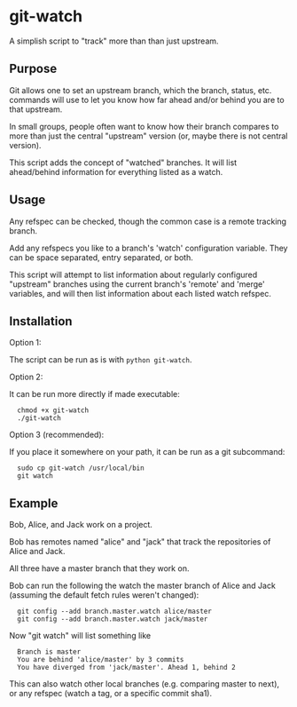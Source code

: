 git-watch
=========

A simplish script to "track" more than than just upstream.


Purpose
-------

Git allows one to set an upstream branch, which the branch, status, etc.
commands will use to let you know how far ahead and/or behind you are to that
upstream.

In small groups, people often want to know how their branch compares to more
than just the central "upstream" version (or, maybe there is not central
version).

This script adds the concept of "watched" branches. It will list ahead/behind
information for everything listed as a watch.


Usage
-----

Any refspec can be checked, though the common case is a remote tracking branch.

Add any refspecs you like to a branch's 'watch' configuration variable. They can
be space separated, entry separated, or both.

This script will attempt to list information about regularly configured
"upstream" branches using the current branch's 'remote' and 'merge'
variables, and will then list information about each listed watch refspec.


Installation
------------

Option 1:

The script can be run as is with `python git-watch`.

Option 2:

It can be run more directly if made executable:

```
  chmod +x git-watch
  ./git-watch
```

Option 3 (recommended):

If you place it somewhere on your path, it can be run as a git
subcommand:

```
  sudo cp git-watch /usr/local/bin
  git watch
```

Example
-------

Bob, Alice, and Jack work on a project.

Bob has remotes named "alice" and "jack" that track the repositories of Alice
and Jack.

All three have a master branch that they work on.

Bob can run the following the watch the master branch of Alice and Jack
(assuming the default fetch rules weren't changed):

```
  git config --add branch.master.watch alice/master
  git config --add branch.master.watch jack/master
```

Now "git watch" will list something like

```
  Branch is master
  You are behind 'alice/master' by 3 commits
  You have diverged from 'jack/master'. Ahead 1, behind 2
```

This can also watch other local branches (e.g. comparing master to next), or
any refspec (watch a tag, or a specific commit sha1). 
